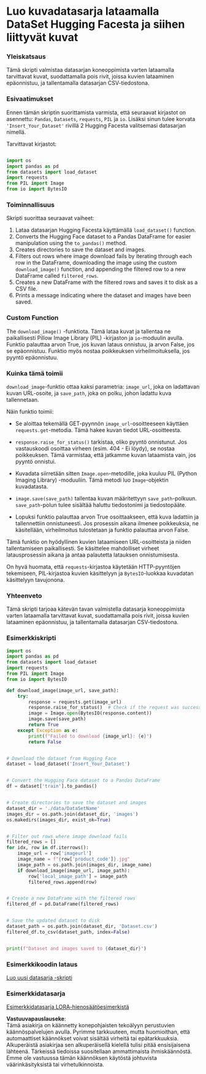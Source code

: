 # Luo kuvadatasarja lataamalla DataSet Hugging Facesta ja siihen liittyvät kuvat

### Yleiskatsaus

Tämä skripti valmistaa datasarjan koneoppimista varten lataamalla tarvittavat kuvat, suodattamalla pois rivit, joissa kuvien lataaminen epäonnistuu, ja tallentamalla datasarjan CSV-tiedostona.

### Esivaatimukset

Ennen tämän skriptin suorittamista varmista, että seuraavat kirjastot on asennettu: `Pandas`, `Datasets`, `requests`, `PIL` ja `io`. Lisäksi sinun tulee korvata `'Insert_Your_Dataset'` rivillä 2 Hugging Facesta valitsemasi datasarjan nimellä.

Tarvittavat kirjastot:

```python

import os
import pandas as pd
from datasets import load_dataset
import requests
from PIL import Image
from io import BytesIO
```

### Toiminnallisuus

Skripti suorittaa seuraavat vaiheet:

1. Lataa datasarjan Hugging Facesta käyttämällä `load_dataset()` function.
2. Converts the Hugging Face dataset to a Pandas DataFrame for easier manipulation using the `to_pandas()` method.
3. Creates directories to save the dataset and images.
4. Filters out rows where image download fails by iterating through each row in the DataFrame, downloading the image using the custom `download_image()` function, and appending the filtered row to a new DataFrame called `filtered_rows`.
5. Creates a new DataFrame with the filtered rows and saves it to disk as a CSV file.
6. Prints a message indicating where the dataset and images have been saved.

### Custom Function

The `download_image()` -funktiota. Tämä lataa kuvat ja tallentaa ne paikallisesti Pillow Image Library (PIL) -kirjaston ja `io`-moduulin avulla. Funktio palauttaa arvon True, jos kuvan lataus onnistuu, ja arvon False, jos se epäonnistuu. Funktio myös nostaa poikkeuksen virheilmoituksella, jos pyyntö epäonnistuu.

### Kuinka tämä toimii

`download_image`-funktio ottaa kaksi parametria: `image_url`, joka on ladattavan kuvan URL-osoite, ja `save_path`, joka on polku, johon ladattu kuva tallennetaan.

Näin funktio toimii:

- Se aloittaa tekemällä GET-pyynnön `image_url`-osoitteeseen käyttäen `requests.get`-metodia. Tämä hakee kuvan tiedot URL-osoitteesta.
  
- `response.raise_for_status()` tarkistaa, oliko pyyntö onnistunut. Jos vastauskoodi osoittaa virheen (esim. 404 - Ei löydy), se nostaa poikkeuksen. Tämä varmistaa, että jatkamme kuvan lataamista vain, jos pyyntö onnistui.

- Kuvadata siirretään sitten `Image.open`-metodille, joka kuuluu PIL (Python Imaging Library) -moduuliin. Tämä metodi luo `Image`-objektin kuvadatasta.

- `image.save(save_path)` tallentaa kuvan määritettyyn `save_path`-polkuun. `save_path`-polun tulee sisältää haluttu tiedostonimi ja tiedostopääte.

- Lopuksi funktio palauttaa arvon True osoittaakseen, että kuva ladattiin ja tallennettiin onnistuneesti. Jos prosessin aikana ilmenee poikkeuksia, ne käsitellään, virheilmoitus tulostetaan ja funktio palauttaa arvon False.

Tämä funktio on hyödyllinen kuvien lataamiseen URL-osoitteista ja niiden tallentamiseen paikallisesti. Se käsittelee mahdolliset virheet latausprosessin aikana ja antaa palautetta latauksen onnistumisesta.

On hyvä huomata, että `requests`-kirjastoa käytetään HTTP-pyyntöjen tekemiseen, PIL-kirjastoa kuvien käsittelyyn ja `BytesIO`-luokkaa kuvadatan käsittelyyn tavujonona.

### Yhteenveto

Tämä skripti tarjoaa kätevän tavan valmistella datasarja koneoppimista varten lataamalla tarvittavat kuvat, suodattamalla pois rivit, joissa kuvien lataaminen epäonnistuu, ja tallentamalla datasarjan CSV-tiedostona.

### Esimerkkiskripti

```python
import os
import pandas as pd
from datasets import load_dataset
import requests
from PIL import Image
from io import BytesIO

def download_image(image_url, save_path):
    try:
        response = requests.get(image_url)
        response.raise_for_status()  # Check if the request was successful
        image = Image.open(BytesIO(response.content))
        image.save(save_path)
        return True
    except Exception as e:
        print(f"Failed to download {image_url}: {e}")
        return False


# Download the dataset from Hugging Face
dataset = load_dataset('Insert_Your_Dataset')


# Convert the Hugging Face dataset to a Pandas DataFrame
df = dataset['train'].to_pandas()


# Create directories to save the dataset and images
dataset_dir = './data/DataSetName'
images_dir = os.path.join(dataset_dir, 'images')
os.makedirs(images_dir, exist_ok=True)


# Filter out rows where image download fails
filtered_rows = []
for idx, row in df.iterrows():
    image_url = row['imageurl']
    image_name = f"{row['product_code']}.jpg"
    image_path = os.path.join(images_dir, image_name)
    if download_image(image_url, image_path):
        row['local_image_path'] = image_path
        filtered_rows.append(row)


# Create a new DataFrame with the filtered rows
filtered_df = pd.DataFrame(filtered_rows)


# Save the updated dataset to disk
dataset_path = os.path.join(dataset_dir, 'Dataset.csv')
filtered_df.to_csv(dataset_path, index=False)


print(f"Dataset and images saved to {dataset_dir}")
```

### Esimerkkikoodin lataus 
[Luo uusi datasarja -skripti](../../../../code/04.Finetuning/generate_dataset.py)

### Esimerkkidatasarja
[Esimerkkidatasarja LORA-hienosäätöesimerkistä](../../../../code/04.Finetuning/olive-ort-example/dataset/dataset-classification.json)

**Vastuuvapauslauseke**:  
Tämä asiakirja on käännetty konepohjaisten tekoälyyn perustuvien käännöspalvelujen avulla. Pyrimme tarkkuuteen, mutta huomioithan, että automaattiset käännökset voivat sisältää virheitä tai epätarkkuuksia. Alkuperäistä asiakirjaa sen alkuperäisellä kielellä tulisi pitää ensisijaisena lähteenä. Tärkeissä tiedoissa suositellaan ammattimaista ihmiskäännöstä. Emme ole vastuussa tämän käännöksen käytöstä johtuvista väärinkäsityksistä tai virhetulkinnoista.